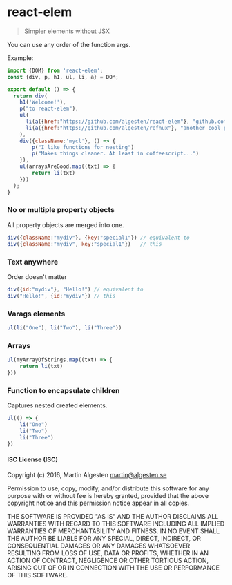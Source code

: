 # react-elem

> Simpler elements without JSX

You can use any order of the function args.

Example:

```javascript
import {DOM} from 'react-elem';
const {div, p, h1, ul, li, a} = DOM;

export default () => {
  return div(
    h1('Welcome!'),
    p("to react-elem"),
    ul(
      li(a({href:"https://github.com/algesten/react-elem"}, "github.com/algesten/react-elem")),
      li(a({href:"https://github.com/algesten/refnux"}, "another cool project"))
    ),
    div({className:'mycl'}, () => {
        p("I like functions for nesting")
        p("Makes things cleaner. At least in coffeescript...")
    }),
    ul(arraysAreGood.map((txt) => {
        return li(txt)
    }))
  );
}
```


### No or multiple property objects

All property objects are merged into one.

```javascript
div({className:"mydiv"}, {key:"special1"}) // equivalent to
div({className:"mydiv", key:"special1"})   // this
```


### Text anywhere

Order doesn't matter

```javascript
div({id:"mydiv"}, "Hello!") // equivalent to
div("Hello!", {id:"mydiv"}) // this
```


### Varags elements

```javascript
ul(li("One"), li("Two"), li("Three"))
```


### Arrays

```javascript
ul(myArrayOfStrings.map((txt) => {
    return li(txt)
}))
```

### Function to encapsulate children

Captures nested created elements.

```javascript
ul(() => {
    li("One")
    li("Two")
    li("Three")
})
```


#### ISC License (ISC)

Copyright (c) 2016, Martin Algesten <martin@algesten.se>

Permission to use, copy, modify, and/or distribute this software for
any purpose with or without fee is hereby granted, provided that the
above copyright notice and this permission notice appear in all
copies.

THE SOFTWARE IS PROVIDED "AS IS" AND THE AUTHOR DISCLAIMS ALL
WARRANTIES WITH REGARD TO THIS SOFTWARE INCLUDING ALL IMPLIED
WARRANTIES OF MERCHANTABILITY AND FITNESS. IN NO EVENT SHALL THE
AUTHOR BE LIABLE FOR ANY SPECIAL, DIRECT, INDIRECT, OR CONSEQUENTIAL
DAMAGES OR ANY DAMAGES WHATSOEVER RESULTING FROM LOSS OF USE, DATA OR
PROFITS, WHETHER IN AN ACTION OF CONTRACT, NEGLIGENCE OR OTHER
TORTIOUS ACTION, ARISING OUT OF OR IN CONNECTION WITH THE USE OR
PERFORMANCE OF THIS SOFTWARE.
